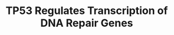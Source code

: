 ---
annotations:
- type: Pathway Ontology
  value: DNA repair pathway
- type: Pathway Ontology
  value: regulatory pathway
authors:
- ReactomeTeam
- Fehrhart
description: Several DNA repair genes contain p53 response elements and their transcription
  is positively regulated by TP53 (p53). TP53-mediated regulation probably ensures
  increased protein level of DNA repair genes under genotoxic stress.<p>TP53 directly
  stimulates transcription of several genes involved in DNA mismatch repair, including
  MSH2 (Scherer et al. 2000, Warnick et al. 2001), PMS2 and MLH1 (Chen and Sadowski
  2005). TP53 also directly stimulates transcription of DDB2, involved in nucleotide
  excision repair (Tan and Chu 2002), and FANCC, involved in the Fanconi anemia pathway
  that repairs DNA interstrand crosslinks (Liebetrau et al. 1997). Other p53 targets
  that can influence DNA repair functions are RRM2B (Kuo et al. 2012), XPC (Fitch
  et al. 2003), GADD45A (Amundson et al. 2002), CDKN1A (Cazzalini et al. 2010) and
  PCNA (Xu and Morris 1999). Interestingly, the responsiveness of some of these DNA
  repair genes to p53 activation has been shown in human cells but not for orthologous
  mouse genes (Jegga et al. 2008, Tan and Chu 2002). Contrary to the positive modulation
  of nucleotide excision repair (NER) and mismatch repair (MMR), p53 can negatively
  modulate base excision repair (BER), by down-regulating the endonuclease APEX1 (APE1),
  acting in concert with SP1 (Poletto et al. 2016).<p>Expression of several DNA repair
  genes is under indirect TP53 control, through TP53-mediated stimulation of cyclin
  K (CCNK) expression (Mori et al. 2002). CCNK is the activating cyclin for CDK12
  and CDK13 (Blazek et al. 2013). The complex of CCNK and CDK12 binds and phosphorylates
  the C-terminal domain of the RNA polymerase II subunit POLR2A, which is necessary
  for efficient transcription of long DNA repair genes, including BRCA1, ATR, FANCD2,
  FANCI, ATM, MDC1, CHEK1 and RAD51D. Genes whose transcription is regulated by the
  complex of CCNK and CDK12 are mainly involved in the repair of DNA double strand
  breaks and/or the Fanconi anemia pathway (Blazek et al. 2011, Cheng et al. 2012,
  Bosken et al. 2014, Bartkowiak and Greenleaf 2015, Ekumi et al. 2015).  View original
  pathway at [http://www.reactome.org/PathwayBrowser/#DIAGRAM=6796648 Reactome].
last-edited: 2021-01-25
organisms:
- Homo sapiens
redirect_from:
- /index.php/Pathway:WP3808
- /instance/WP3808
schema-jsonld:
- '@context': https://schema.org/
  '@id': https://wikipathways.github.io/pathways/WP3808.html
  '@type': Dataset
  creator:
    '@type': Organization
    name: WikiPathways
  description: Several DNA repair genes contain p53 response elements and their transcription
    is positively regulated by TP53 (p53). TP53-mediated regulation probably ensures
    increased protein level of DNA repair genes under genotoxic stress.<p>TP53 directly
    stimulates transcription of several genes involved in DNA mismatch repair, including
    MSH2 (Scherer et al. 2000, Warnick et al. 2001), PMS2 and MLH1 (Chen and Sadowski
    2005). TP53 also directly stimulates transcription of DDB2, involved in nucleotide
    excision repair (Tan and Chu 2002), and FANCC, involved in the Fanconi anemia
    pathway that repairs DNA interstrand crosslinks (Liebetrau et al. 1997). Other
    p53 targets that can influence DNA repair functions are RRM2B (Kuo et al. 2012),
    XPC (Fitch et al. 2003), GADD45A (Amundson et al. 2002), CDKN1A (Cazzalini et
    al. 2010) and PCNA (Xu and Morris 1999). Interestingly, the responsiveness of
    some of these DNA repair genes to p53 activation has been shown in human cells
    but not for orthologous mouse genes (Jegga et al. 2008, Tan and Chu 2002). Contrary
    to the positive modulation of nucleotide excision repair (NER) and mismatch repair
    (MMR), p53 can negatively modulate base excision repair (BER), by down-regulating
    the endonuclease APEX1 (APE1), acting in concert with SP1 (Poletto et al. 2016).<p>Expression
    of several DNA repair genes is under indirect TP53 control, through TP53-mediated
    stimulation of cyclin K (CCNK) expression (Mori et al. 2002). CCNK is the activating
    cyclin for CDK12 and CDK13 (Blazek et al. 2013). The complex of CCNK and CDK12
    binds and phosphorylates the C-terminal domain of the RNA polymerase II subunit
    POLR2A, which is necessary for efficient transcription of long DNA repair genes,
    including BRCA1, ATR, FANCD2, FANCI, ATM, MDC1, CHEK1 and RAD51D. Genes whose
    transcription is regulated by the complex of CCNK and CDK12 are mainly involved
    in the repair of DNA double strand breaks and/or the Fanconi anemia pathway (Blazek
    et al. 2011, Cheng et al. 2012, Bosken et al. 2014, Bartkowiak and Greenleaf 2015,
    Ekumi et al. 2015).  View original pathway at [http://www.reactome.org/PathwayBrowser/#DIAGRAM=6796648
    Reactome].
  keywords:
  - DDB2
  - Mismatch Repair
  - 'POLR2L '
  - CCNK Gene
  - Tetramer:MLH1 Gene
  - CCNK
  - Break Repair
  - 'FANCI Gene '
  - 'POLR2K '
  - CHEK1, RAD51D
  - 'ATM nascent mRNA '
  - 'TCEB1 '
  - MLH1 Gene
  - 'FANCD2 Gene '
  - 'TCEA1 '
  - 'CHEK1 '
  - 'MSH2 Gene '
  - 'ATM Gene '
  - 'ERCC2 '
  - 'p-3S-POLR2A '
  - 'CCNT2 '
  - DNA Double-Strand
  - 'POLR2B '
  - 'MNAT1 '
  - 'GTF2H5 '
  - 'FANCC Gene '
  - Tetramer:PMS2 Gene
  - CCNK:CDK13
  - Tetramer
  - 'p-SUPT5H '
  - AP-1:p-S15,S20-TP53
  - CDK12
  - 'MDC1 Gene '
  - Pathway
  - 'TCEB3CL '
  - 'ATR '
  - 'SSRP1 '
  - 'MLH1 Gene '
  - 'POLR2E '
  - 'POLR2J '
  - 'CCNK '
  - 'CDK12 '
  - DDB2 Gene
  - PMS2 Gene
  - FANCC
  - 'RAD51D '
  - 'FANCD2 nascent mRNA '
  - 'CHEK1 Gene '
  - Repair
  - 'GTF2H2 '
  - 'RAD51D gene '
  - Tetramer:CCNK Gene
  - 'p-T69,T71-ATF2 '
  - CCNK:CDK12:Elongation Complex at DNA Repair Genes
  - 'FANCI nascent mRNA '
  - 'BRCA1 gene '
  - 'PMS2 Gene '
  - 'GTF2H1 '
  - 'TCEB3 '
  - 'ERCC3 '
  - ADP
  - 'BRCA1 nascent mRNA '
  - 'MDC1 '
  - 'CTDP1 '
  - CCNK:CDK12:CDK12-Phosphorylated Elongation Complex at DNA repair genes
  - 'NELFE '
  - Elongation Complex
  - 'TCEB3C '
  - 'CCNT1 '
  - 'NELFCD '
  - 'ATR Gene '
  - 'POLR2C '
  - CCNK:CDK12
  - CDK13
  - 'NELFA '
  - 'FANCD2 '
  - 'NELFB '
  - PMS2
  - p-S15,S20-TP53
  - 'DDB2 Gene '
  - 'p-S63,S73-JUN '
  - MLH1
  - 'ATM '
  - 'MDC1 nascent mRNA '
  - 'ELL '
  - Tetramer:DDB2 Gene
  - regulated by CDK12
  - DNA repair genes
  - at DNA Repair Genes
  - FANCI, ATM, MDC1,
  - AP-1
  - 'GTF2F1 '
  - FANCC Gene
  - 'FANCI '
  - 'p-S15,S20-TP53 '
  - Nucleotide Excision
  - Tetramer:MSH2 Gene
  - 'CDK7 '
  - 'p-T325,T331,S362,S374-FOS '
  - 'TCEB3CL2 '
  - 'POLR2H '
  - 'CCNK Gene '
  - 'CCNH '
  - BRCA1, ATR, FANCD2,
  - 'POLR2F '
  - Fanconi Anemia
  - 'POLR2G '
  - 'CHEK1 nascent mRNA '
  - 'GTF2F2 '
  - 'GTF2H3 '
  - 'ATR nascent mRNA '
  - 'p-S2,S5-POLR2A '
  - 'RAD51D nascent mRNA '
  - 'TCEB3B '
  - MSH2 Gene
  - 'SUPT16H '
  - 'POLR2D '
  - 'BRCA1 '
  - 'POLR2I '
  - 'CDK13 '
  - 'SUPT4H1 '
  - ATP
  - 'GTF2H4 '
  - 'TCEB2 '
  - Tetramer:FANCC Gene
  - MSH2
  - 'CDK9 '
  license: CC0
  name: TP53 Regulates Transcription of DNA Repair Genes
seo: CreativeWork
title: TP53 Regulates Transcription of DNA Repair Genes
wpid: WP3808
---